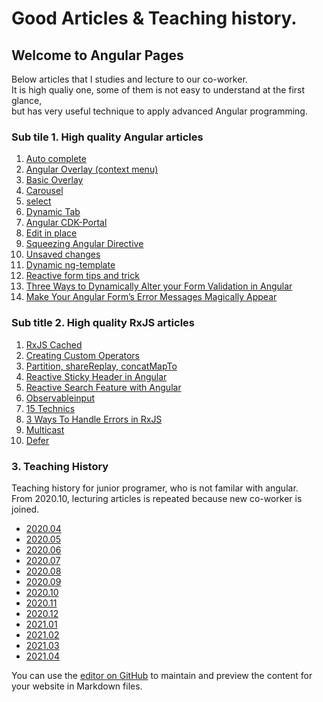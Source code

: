 # Good Articles & Teaching history.

## Welcome to Angular Pages

Below articles that I studies and lecture to our co-worker.\
It is high qualiy one, some of them is not easy to understand at the first glance,\
but has very useful technique to apply advanced Angular programming.


### Sub tile 1. High quality Angular articles

1. [Auto complete](https://netbasal.com/advanced-angular-implementing-a-reusable-autocomplete-component-9908c2f04f5)
2. [Angular Overlay (context menu)](https://netbasal.com/context-menus-made-easy-with-angular-cdk-963797e679fc)
3. [Basic Overlay](https://netbasal.com/creating-powerful-components-with-angular-cdk-2cef53d81cea)
4. [Carousel](https://netbasal.com/building-a-simple-carousel-component-with-angular-3a94092b7080)
5. [select](https://netbasal.com/create-a-custom-select-component-in-angular-complete-with-virtual-scrolling-c29e24f72006)
6. [Dynamic Tab](https://juristr.com/blog/2017/07/ng2-dynamic-tab-component/)
7. [Angular CDK-Portal](https://juristr.com/blog/2018/05/dynamic-UI-with-cdk-portals/)
8. [Edit in place](https://netbasal.com/keeping-it-simple-implementing-edit-in-place-in-angular-4fd92c4dfc70)
9. [Squeezing Angular Directive](https://medium.com/angular-in-depth/squeezing-angular-directives-8ab7b1e4e3ba)
10. [Unsaved changes](https://netbasal.com/detect-unsaved-changes-in-angular-forms-75fd8f5f1fa6)
11. [Dynamic ng-template](https://www.c-sharpcorner.com/article/dynamically-loading-the-ng-template-from-its-name-in-angular-9/)
12. [Reactive form tips and trick](https://netbasal.com/angular-reactive-forms-tips-and-tricks-bb0c85400b5) 
13. [Three Ways to Dynamically Alter your Form Validation in Angular](https://netbasal.com/three-ways-to-dynamically-alter-your-form-validation-in-angular-e5fd15f1e946)
14. [Make Your Angular Form’s Error Messages Magically Appear](https://netbasal.com/make-your-angular-forms-error-messages-magically-appear-1e32350b7fa5)


### Sub title 2. High quality RxJS articles
1. [RxJS Cached](https://blog.thoughtram.io/angular/2018/03/05/advanced-caching-with-rxjs.html )
2. [Creating Custom Operators](https://netbasal.com/creating-custom-operators-in-rxjs-32f052d69457)
3. [Partition, shareReplay, concatMapTo](https://netbasal.com/use-rxjs-to-modify-app-behavior-based-on-page-visibility-ce499c522be4)
4. [Reactive Sticky Header in Angular](https://netbasal.com/reactive-sticky-header-in-angular-12dbffb3f1d3)
5. [Reactive Search Feature with Angular](https://medium.com/lapis/searching-through-a-list-reactively-in-angular-c61c9d1832df)
6. [Observableinput](https://medium.com/javascript-everyday/rxjs-observableinput-dbc9c7035adc)
7. [15 Technics](https://sentinelone-tech.medium.com/15-rxjs-awesome-tips-from-15-sentinels-84ad132b13fd)
8. [3 Ways To Handle Errors in RxJS](https://medium.com/javascript-in-plain-english/3-ways-to-handle-errors-in-rxjs-97a04f2ecdc)
9. [Multicast](https://netbasal.com/understanding-rxjs-multicast-operators-77b3f60af0a2)
10. [Defer](https://netbasal.com/getting-to-know-the-defer-observable-in-rxjs-a16f092d8c09)


### 3. Teaching History
Teaching history for junior programer, who is not familar with angular. \
From 2020.10, lecturing articles is repeated because new co-worker is joined.

- [2020.04](/teaching202004.md)
- [2020.05](/teaching202005.md)
- [2020.06](/teaching202006.md)
- [2020.07](/teaching202007.md)
- [2020.08](/teaching202008.md)
- [2020.09](/teaching202009.md)
- [2020.10](/teaching202010.md)
- [2020.11](/teaching202011.md)
- [2020.12](/teaching202012.md)
- [2021.01](/teaching202101.md)
- [2021.02](/teaching202102.md)
- [2021.03](/teaching202103.md)
- [2021.04](/teaching202104.md)

You can use the [editor on GitHub](https://github.com/wsjung0516/angular/edit/gh-pages/index.md) to maintain and preview the content for your website in Markdown files.

